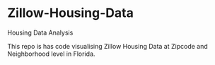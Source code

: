 # Zillow-Housing-Data
Housing Data Analysis

This repo is has code visualising Zillow Housing Data at Zipcode and Neighborhood level in Florida.
